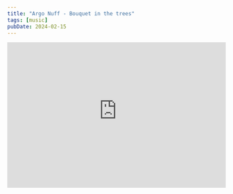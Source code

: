 ```yaml
---
title: "Argo Nuff - Bouquet in the trees"
tags: [music]
pubDate: 2024-02-15
---
```


<iframe loading="lazy" width="100%" style="aspect-ratio: 3/2;" src="https://www.youtube-nocookie.com/embed/F4aOBrg7918?si=b4_JVE8xNzqSErH4" title="YouTube video player" frameborder="0" allow="accelerometer; autoplay; clipboard-write; encrypted-media; gyroscope; picture-in-picture; web-share" allowfullscreen></iframe>
